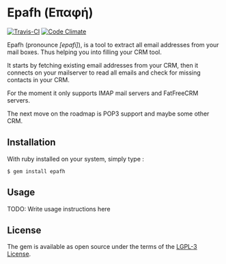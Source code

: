 Epafh (Επαφή) 
=============

[![Travis-CI](https://api.travis-ci.org/glenux/epafh.png?branch=master)](https://travis-ci.org/glenux/epafh)
[![Code Climate](https://codeclimate.com/github/glenux/epafh/badges/gpa.svg)](https://codeclimate.com/github/glenux/epafh)

Epafh (pronounce *\[epafí\]*), is a tool to extract all email addresses from your
mail boxes. Thus helping you into filling your CRM tool.

It starts by fetching existing email addresses from your CRM, then it connects
on your mailserver to read all emails and check for missing contacts in your
CRM.

For the moment it only supports IMAP mail servers and FatFreeCRM servers.

The next move on the roadmap is POP3 support and maybe some other CRM.

## Installation

With ruby installed on your system, simply type :

    $ gem install epafh

## Usage

TODO: Write usage instructions here

## License

The gem is available as open source under the terms of the [LGPL-3 License](http://opensource.org/licenses/LGPL-3.0).

